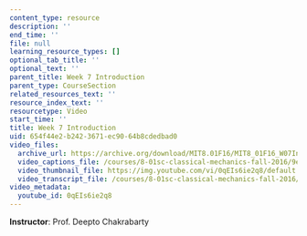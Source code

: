```yaml
---
content_type: resource
description: ''
end_time: ''
file: null
learning_resource_types: []
optional_tab_title: ''
optional_text: ''
parent_title: Week 7 Introduction
parent_type: CourseSection
related_resources_text: ''
resource_index_text: ''
resourcetype: Video
start_time: ''
title: Week 7 Introduction
uid: 654f44e2-b242-3671-ec90-64b8cdedbad0
video_files:
  archive_url: https://archive.org/download/MIT8.01F16/MIT8_01F16_W07Intro_360p.mp4
  video_captions_file: /courses/8-01sc-classical-mechanics-fall-2016/9e4045a5487f50079eed8b7104cf6400_0qEIs6ie2q8.vtt
  video_thumbnail_file: https://img.youtube.com/vi/0qEIs6ie2q8/default.jpg
  video_transcript_file: /courses/8-01sc-classical-mechanics-fall-2016/5367f19cad2b4a871ba157465195895e_0qEIs6ie2q8.pdf
video_metadata:
  youtube_id: 0qEIs6ie2q8
---
```


**Instructor**: Prof. Deepto Chakrabarty